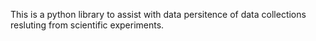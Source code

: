 This is a python library to assist with data persitence of data collections
resluting from scientific experiments.